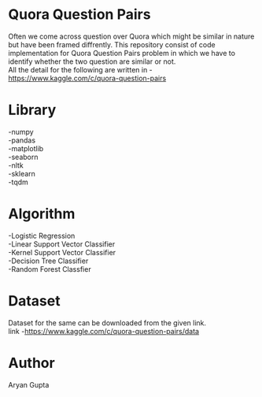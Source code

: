 # Quora Question Pairs

Often we come across question over Quora which might be similar in nature but have been framed diffrently.
This repository consist of code implementation for Quora Question Pairs problem in which we have to identify whether the two question are similar or not.
<br>
All the detail for the following are written in - https://www.kaggle.com/c/quora-question-pairs
<br>

# Library
 -numpy
 <br>
 -pandas
 <br>
 -matplotlib
 <br>
 -seaborn
 <br>
 -nltk
 <br>
 -sklearn
 <br>
 -tqdm
 <br>
 
# Algorithm 
 -Logistic Regression
 <br>
 -Linear Support Vector Classifier
 <br>
 -Kernel Support Vector Classifier
 <br>
 -Decision Tree Classifier
 <br>
 -Random Forest Classfier
 <br>


# Dataset
Dataset for the same can be downloaded from the given link.<br>
link -https://www.kaggle.com/c/quora-question-pairs/data
<br>

# Author
Aryan Gupta<br>
